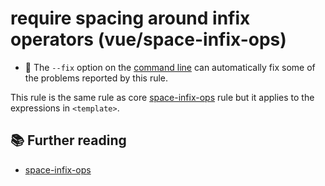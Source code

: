 # require spacing around infix operators (vue/space-infix-ops)

- :wrench: The `--fix` option on the [command line](https://eslint.org/docs/user-guide/command-line-interface#fixing-problems) can automatically fix some of the problems reported by this rule.

This rule is the same rule as core [space-infix-ops] rule but it applies to the expressions in `<template>`.

## :books: Further reading

- [space-infix-ops]

[space-infix-ops]: https://eslint.org/docs/rules/space-infix-ops
